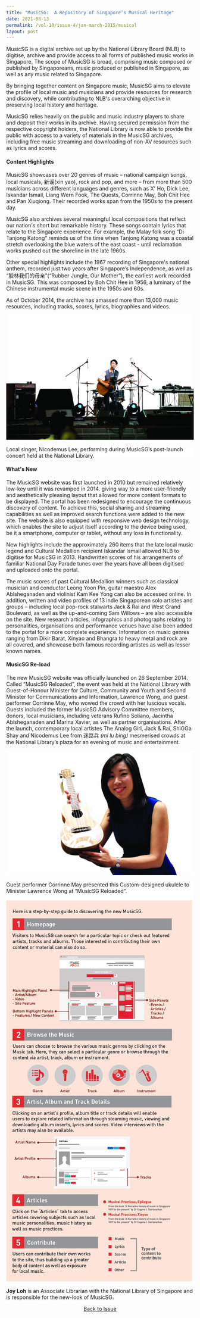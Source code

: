 ```yaml
---
title: "MusicSG:  A Repository of Singapore’s Musical Heritage"
date: 2021-08-13
permalink: /vol-10/issue-4/jan-march-2015/musical
layout: post
---
```

MusicSG is a digital archive set up by the National Library Board (NLB) to digitise, archive and provide access to all forms of published music works in Singapore. The scope of MusicSG is broad, comprising music composed or published by Singaporeans, music produced or published in Singapore, as well as any music related to Singapore. 

By bringing together content on Singapore music, MusicSG aims to elevate the profile of local music and musicians and provide resources for research and discovery, while contributing to NLB's overarching objective in preserving local history and heritage. 

MusicSG relies heavily on the public and music industry players to share and deposit their works in its archive. Having secured permission from the respective copyright holders, the National Library is now able to provide the public with access to a variety of materials in the MusicSG archives, including free music streaming and downloading of non-AV resources such as lyrics and scores. 

#### **Content Highlights** 

MusicSG showcases over 20 genres of music – national campaign songs, local musicals, 新谣(xin yao), rock and pop, and more – from more than 500 musicians across different languages and genres, such as X' Ho, Dick Lee, Iskandar Ismail, Liang Wern Fook, The Quests, Corrinne May, Boh Chit Hee and Pan Xiuqiong. Their recorded works span from the 1950s to the present day. 

MusicSG also archives several meaningful local compositions that reflect our nation's short but remarkable history. These songs contain lyrics that relate to the Singapore experience. For example, the Malay folk song “Di Tanjong Katong” reminds us of the time when Tanjong Katong was a coastal stretch overlooking the blue waters of the east coast - until reclamation works pushed out the shoreline in the late 1960s. 

Other special highlights include the 1967 recording of Singapore's national anthem, recorded just two years after Singapore’s Independence, as well as “胶林我们的母亲”(“Rubber Jungle, Our Mother”), the earliest work recorded in MusicSG. This was composed by Boh Chit Hee in 1956, a luminary of the Chinese instrumental music scene in the 1950s and 60s. 

As of October 2014, the archive has amassed more than 13,000 music resources, including tracks, scores, lyrics, biographies and videos. 

![Alt text for image on Isomer site](/images/vol-10-issue-4/music/local_singer.jpg)
<div style="background-color: white;">Local singer, Nicodemus Lee, performing during MusicSG’s post-launch concert held at the National Library.</div>


#### **What's New** 

The MusicSG website was first launched in 2010 but remained relatively low-key until it was revamped in 2014. giving way to a more user-friendly and aesthetically pleasing layout that allowed for more content formats to be displayed. The portal has been redesigned to encourage the continuous discovery of content. To achieve this, social sharing and streaming capabilities as well as improved search functions were added to the new site. The website is also equipped with responsive web design technology, which enables the site to adjust itself according to the device being used, be it a smartphone, computer or tablet, without any loss in functionality. 

New highlights include the approximately 260 items that the late local music legend and Cultural Medallion recipient Iskandar Ismail allowed NLB to digitise for MusicSG in 2013. Handwritten scores of his arrangements of familiar National Day Parade tunes over the years have all been digitised and uploaded onto the portal.

The music scores of past Cultural Medallion winners such as classical musician and conductor Leong Yoon Pin, guitar maestro Alex Ablsheganaden and violinist Kam Kee Yong can also be accessed online. In addition, written and video profiles of 13 indie Singaporean solo artistes and groups – including local pop-rock stalwarts Jack &amp; Rai and West Grand Boulevard, as well as the up-and-coming Sam Willows – are also accessible on the site. New research articles, infographics and photographs relating to personalities, organisations and performance venues have also been added to the portal for a more complete experience. Information on music genres ranging from Dikir Barat, Xinyao and Bhangra to heavy metal and rock are all covered, and showcase both famous recording artistes as well as lesser known names. 

#### **MusicSG Re-load** 

The new MusicSG website was officially launched on 26 September 2014. Called “MusicSG Reloaded”, the event was held at the National Library with Guest-of-Honour Minister for Culture, Community and Youth and Second Minister for Communications and Information, Lawrence Wong, and guest performer Corrinne May, who wowed the crowd with her luscious vocals. Guests included the former MusicSG Advisory Committee members, donors, local musicians, including veterans Rufino Soliano, Jacintha Abisheganaden and Marina Xavier, as well as partner organisations. After the launch, contemporary local artistes The Analog Girl, Jack &amp; Rai, ShiGGa Shay and Nicodemus Lee from 迷路兵 <i>(mi lu bing)</i> mesmerised crowds at the National Library’s plaza for an evening of music and entertainment. 

![Alt text for image on Isomer site](/images/vol-10-issue-4/music/ukelele.jpg)
<div style="background-color: white;">Guest performer Corrinne May presented this Custom-designed ukulele to Minister Lawrence Wong at “MusicSG Reloaded”.</div>

<div style="background-color: white;">
<br>
<img src="\images\vol-10-issue-4\music\steps.jpg">
	</div>
	
**Joy Loh** is an Associate Librarian with the National Library of Singapore and is responsible for the new-look of MusicSG.

<a href="https://nlb-ba-staging.netlify.app/vol-10/issue-4/jan-mar-2015/"><center>Back to Issue</center></a>